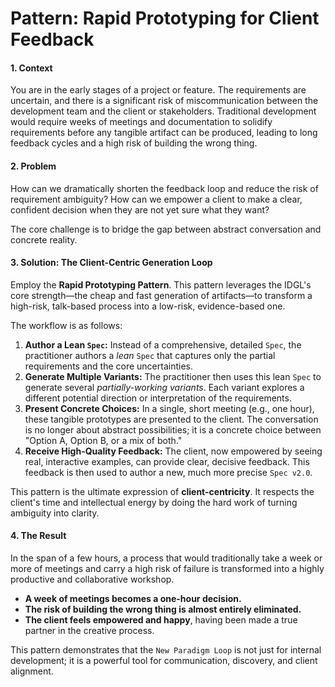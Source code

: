# Pattern: Rapid Prototyping for Client Feedback

#### 1. Context

You are in the early stages of a project or feature. The requirements are uncertain, and there is a significant risk of miscommunication between the development team and the client or stakeholders. Traditional development would require weeks of meetings and documentation to solidify requirements before any tangible artifact can be produced, leading to long feedback cycles and a high risk of building the wrong thing.

#### 2. Problem

How can we dramatically shorten the feedback loop and reduce the risk of requirement ambiguity? How can we empower a client to make a clear, confident decision when they are not yet sure what they want?

The core challenge is to bridge the gap between abstract conversation and concrete reality.

#### 3. Solution: The Client-Centric Generation Loop

Employ the **Rapid Prototyping Pattern**. This pattern leverages the IDGL's core strength—the cheap and fast generation of artifacts—to transform a high-risk, talk-based process into a low-risk, evidence-based one.

The workflow is as follows:

1.  **Author a Lean `Spec`:** Instead of a comprehensive, detailed `Spec`, the practitioner authors a *lean* `Spec` that captures only the partial requirements and the core uncertainties.
2.  **Generate Multiple Variants:** The practitioner then uses this lean `Spec` to generate several *partially-working variants*. Each variant explores a different potential direction or interpretation of the requirements.
3.  **Present Concrete Choices:** In a single, short meeting (e.g., one hour), these tangible prototypes are presented to the client. The conversation is no longer about abstract possibilities; it is a concrete choice between "Option A, Option B, or a mix of both."
4.  **Receive High-Quality Feedback:** The client, now empowered by seeing real, interactive examples, can provide clear, decisive feedback. This feedback is then used to author a new, much more precise `Spec v2.0`.

This pattern is the ultimate expression of **client-centricity**. It respects the client's time and intellectual energy by doing the hard work of turning ambiguity into clarity.

#### 4. The Result

In the span of a few hours, a process that would traditionally take a week or more of meetings and carry a high risk of failure is transformed into a highly productive and collaborative workshop.

*   **A week of meetings becomes a one-hour decision.**
*   **The risk of building the wrong thing is almost entirely eliminated.**
*   **The client feels empowered and happy**, having been made a true partner in the creative process.

This pattern demonstrates that the `New Paradigm Loop` is not just for internal development; it is a powerful tool for communication, discovery, and client alignment.
